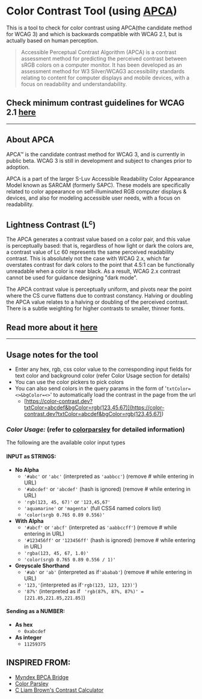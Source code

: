 # Color Contrast Tool (using [APCA](http://apcaw3.myndex.com/))

This is a tool to check for color contrast using APCA(the candidate method for WCAG 3) and which is backwards compatible
with WCAG 2.1, but is actually based on human perception.

> Accessible Perceptual Contrast Algorithm (APCA) is a contrast assessment method for predicting the perceived contrast
> between sRGB colors on a computer monitor. It has been developed as an assessment method for W3 Silver/WCAG3
> accessibility standards relating to content for computer displays and mobile devices, with a focus on readability and
> understandability.

## Check minimum contrast guidelines for WCAG 2.1 [here](https://www.w3.org/TR/WCAG21/#contrast-minimum)

---

## About APCA

APCA™ is the candidate contrast method for WCAG 3, and is currently in public beta. WCAG 3 is still in development and
subject to changes prior to adoption.

APCA is a part of the larger S-Luv Accessible Readability Color Appearance Model known as SARCAM (formerly SAPC). These
models are specifically related to color appearance on self-illuminated RGB computer displays & devices, and also for
modeling accessible user needs, with a focus on readability.

## Lightness Contrast (L<sup>c</sup>)

The APCA generates a contrast value based on a color pair, and this value is perceptually based: that is, regardless of
how light or dark the colors are, a contrast value of Lc 60 represents the same perceived readability contrast. This is
absolutely not the case with WCAG 2.x, which far overstates contrast for dark colors to the point that 4.5:1 can be
functionally unreadable when a color is near black. As a result, WCAG 2.x contrast cannot be used for guidance designing
"dark mode".

The APCA contrast value is perceptually uniform, and pivots near the point where the CS curve flattens due to contrast
constancy. Halving or doubling the APCA value relates to a halving or doubling of the perceived contrast. There is a
subtle weighting for higher contrasts to smaller, thinner fonts.

## Read more about it [here](https://git.apcacontrast.com/documentation/APCA_in_a_Nutshell)

---

## Usage notes for the tool

- Enter any hex, rgb, css color value to the corresponding input fields for text color and background color (refer Color
  Usage section for details)
- You can use the color pickers to pick colors
- You can also send colors in the query params in the form of '`txtColor=<>&bgColor=<>`' to automatically load the
  contrast in the page from the url
  - [https://color-contrast.dev?txtColor=abcdef&bgColor=rgb(123,45,67)](<https://color-contrast.dev?txtColor=abcdef&bgColor=rgb(123,45,67)>)

### _Color Usage:_ (refer to [colorparsley](https://github.com/Myndex/colorparsley/blob/master/README.md) for detailed information)

The following are the available color input types

#### INPUT as STRINGS:

- **No Alpha**
  - `'#abc'` or `'abc'` (interpreted as `'aabbcc'`) (remove # while entering in URL)
  - `'#abcdef'` or `'abcdef'` (hash is ignored) (remove # while entering in URL)
  - `'rgb(123, 45, 67)'` or `'123,45,67'`
  - `'aquamarine'` or `'magenta'` (full CSS4 named colors list)
  - `'color(srgb 0.765 0.89 0.556)'`
- **With Alpha**
  - `'#abcf'` or `'abcf'` (interpreted as `'aabbccff'`) (remove # while entering in URL)
  - `'#123456ff'` or `'123456ff'` (hash is ignored) (remove # while entering in URL)
  - `'rgba(123, 45, 67, 1.0)'`
  - `'color(srgb 0.765 0.89 0.556 / 1)'`
- **Greyscale Shorthand**
  - `'#ab'` or `'ab'` (interpreted as if`'ababab'`) (remove # while entering in URL)
  - `'123,'`(interpreted as if`'rgb(123, 123, 123)'`)
  - `'87%'` (interpreted as if ` 'rgb(87%, 87%, 87%)' = [221.85,221.85,221.85]`)

#### Sending as a NUMBER:

- **As hex**
  - `0xabcdef`
- **As integer**
  - `11259375`

## INSPIRED FROM:

<ul>
  <li>
    <a href="http://www.myndex.com/BPCA/">Myndex BPCA Bridge</a>
  </li>
  <li>
    <a href="https://github.com/Myndex/colorparsley">Color Parsley</a>
  </li>
  <li>
    <a href="https://cliambrown.com/contrast/">C Liam Brown's Contrast Calculator</a>
  </li>
</ul>
